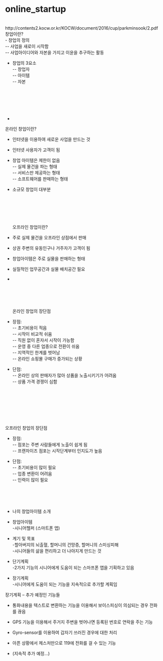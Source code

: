 # online_startup
<br>
http://contents2.kocw.or.kr/KOCW/document/2016/cup/parkminsook/2.pdf
<br>
창업이란?<br>
- 창업의 정의<br>
-- 사업을 새로이 시작함<br>
-- 사업아이디어와 자본을 가지고 이윤을 추구하는 활동<br>

- 창업의 3요소<br>
-- 창업자<br>
-- 아이템<br>
-- 자본<br>
  <br><br><br><br><br><br>
- 
온라인 창업이란?<br>
- 인터넷을 이용하여 새로운 사업을 만드는 것<br>
- 인터넷 사용자가 고객이 됨<br>

- 창업 아이템은 제한이 없음<br>
-- 실제 물건을 파는 형태<br>
-- 서비스만 제공하는 형태<br>
-- 소프트웨어를 판매하는 형태<br>

- 소규모 창업이 대부분<br>
<br><br><br><br><br><br>
오프라인 창업이란?<br>
- 주로 실제 물건을 오프라인 상점에서 판매<br>
- 상권 주변의 유동인구나 거주자가 고객이 됨<br>
- 창업아이템은 주로 실물을 판매하는 형태<br>
- 실질적인 업무공간과 실물 배치공간 필요<br>
- <br><br><br><br><br><br>
온라인 창업의 장단점<br>

- 장점:<br>
-- 초기비용이 적음<br>
-- 시작이 비교적 쉬움<br>
-- 직원 없이 혼자서 시작이 가능함<br>
-- 운영 중 다른 업종으로 전환이 쉬움<br>
-- 지역적인 한계를 벗어남<br>
-- 온라인 쇼핑몰 구매가 증가되는 상황<br>

- 단점:<br>
-- 온라인 상의 판매자가 많아 상품을 노출시키기가 어려움<br>
-- 상품 가격 경쟁이 심함<br>

<br><br><br><br><br><br>

오프라인 창업의 장단점<br>

- 장점:<br>
-- 점포는 주변 사람들에게 노출이 쉽게 됨<br>
-- 프랜차이즈 점포는 시작단계부터 인지도가 높음<br>

- 단점:<br>
-- 초기비용이 많이 필요<br>
-- 업종 변환이 어려움<br>
-- 인력이 많이 필요<br>
  <br><br><br><br>
- 나의 창업아이템 소개

- 창업아이템<br>
 -시니어헬퍼 (스마트폰 앱)<br>

- 계기 및 목표<br>
 -할아버지의 뇌출혈, 할머니의 건망증, 할머니의 스미싱피해<br>
 -시니어들의 삶을 편리하고 더 나아지게 만드는 것<br>

- 단기계획<br>
 -2가지 기능의 시니어에게 도움이 되는 스마프폰 앱을 기획하고 있음<br>

- 장기계획<br>
 -시니어에게 도움이 되는 기능을 지속적으로 추가할 계획임<br>







장기계획 – 추가 예정인 기능들<br>

- 통화내용을 텍스트로 변환하는 기능을 이용해서 보이스피싱이 의심되는 경우 전화를 끊음<br>

- GPS 기능을 이용해서 주거지 주변을 벗어나면 등록된 번호로 연락을 주는 기능<br>

- Gyro-sensor를 이용하여 갑자기 쓰러진 경우에 대한 처리<br>

- 아픈 상황에서 제스처만으로 119에 전화를 걸 수 있는 기능<br>

- (지속적 추가 예정…) <br>
